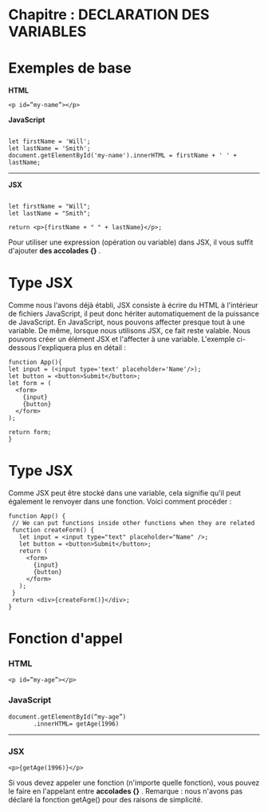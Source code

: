 # Chapitre : DECLARATION DES VARIABLES


# Exemples de base

**HTML**

```
<p id=”my-name”></p>
```

**JavaScript**

```

let firstName = 'Will';
let lastName = 'Smith';
document.getElementById('my-name').innerHTML = firstName + ' ' + lastName;
```

---

**JSX**

```

let firstName = "Will";
let lastName = "Smith";

return <p>{firstName + " " + lastName}</p>;
```

Pour utiliser une expression (opération ou variable) dans JSX, il vous suffit d'ajouter **des accolades {}** .

# Type JSX

Comme nous l'avons déjà établi, JSX consiste à écrire du HTML à l'intérieur de fichiers JavaScript, il peut donc hériter automatiquement de la puissance de JavaScript.
En JavaScript, nous pouvons affecter presque tout à une variable. De même, lorsque nous utilisons JSX, ce fait reste valable. Nous pouvons créer un élément JSX et l'affecter à une variable. L'exemple ci-dessous l'expliquera plus en détail :

```
function App(){
let input = (<input type='text' placeholder='Name'/>);
let button = <button>Submit</button>;
let form = (
  <form>
    {input}
    {button}
  </form>
);

return form;
}
```

# Type JSX

Comme JSX peut être stocké dans une variable, cela signifie qu'il peut également le renvoyer dans une fonction.
Voici comment procéder :

```
function App() {
 // We can put functions inside other functions when they are related
 function createForm() {
   let input = <input type="text" placeholder="Name" />;
   let button = <button>Submit</button>;
   return (
     <form>
       {input}
       {button}
     </form>
   );
 }
 return <div>{createForm()}</div>;
}
```

# Fonction d'appel

### **HTML**

```
<p id=”my-age”></p>
```

### **JavaScript**

```
document.getElementById(“my-age”)
       .innerHTML= getAge(1996)
```

---

### **JSX**

```
<p>{getAge(1996)}</p>
```

Si vous devez appeler une fonction (n'importe quelle fonction), vous pouvez le faire en l'appelant entre **accolades {}** .
Remarque : nous n'avons pas déclaré la fonction getAge() pour des raisons de simplicité.
